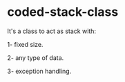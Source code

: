 # coded-stack-class
It's a class to act as stack with:

1- fixed size.

2- any type of data.

3- exception handling.

